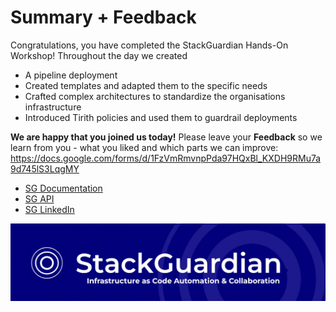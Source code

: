 # Summary + Feedback

Congratulations, you have completed the StackGuardian Hands-On Workshop!  Throughout the day we created 
* A pipeline deployment
* Created templates and adapted them to the specific needs
* Crafted complex architectures to standardize the organisations infrastructure
* Introduced Tirith policies and used them to guardrail deployments

**We are happy that you joined us today!**
Please leave your **Feedback** so we learn from you - what you liked and which parts we can improve: https://docs.google.com/forms/d/1FzVmRmvnpPda97HQxBl_KXDH9RMu7a9d745lS3LqgMY 


* [SG Documentation](https://docs.stackguardian.io/docs)
* [SG API](https://docs.stackguardian.io/api)
* [SG LinkedIn](https://www.linkedin.com/company/stackguardian/mycompany/)

![Goodbye](image/workshop-home.png)